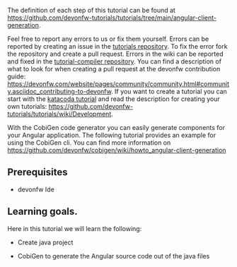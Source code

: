 


The definition of each step of this tutorial can be found at https://github.com/devonfw-tutorials/tutorials/tree/main/angular-client-generation. 

Feel free to report any errors to us or fix them yourself. Errors can be reported by creating an issue in the [tutorials repository](https://github.com/devonfw-tutorials/tutorials/issues). To fix the error fork the repository and create a pull request. Errors in the wiki can be reported and fixed in the [tutorial-compiler repository](https://github.com/devonfw-tutorials/tutorial-compiler).
You can find a description of what to look for when creating a pull request at the devonfw contribution guide: https://devonfw.com/website/pages/community/community.html#community.asciidoc_contributing-to-devonfw. If you want to create a tutorial you can start with the [katacoda tutorial](https://katacoda.com/devonfw/scenarios/create-your-own-tutorial) and read the description for creating your own tutorials: https://github.com/devonfw-tutorials/tutorials/wiki/Development.

With the CobiGen code generator you can easily generate components for your Angular application.
The following tutorial provides an example for using the CobiGen cli.
You can find more information on https://github.com/devonfw/cobigen/wiki/howto_angular-client-generation
## Prerequisites

* devonfw Ide

## Learning goals.
Here in this tutorial we will learn the following:

* Create java project

* CobiGen to generate the Angular source code out of the java files

